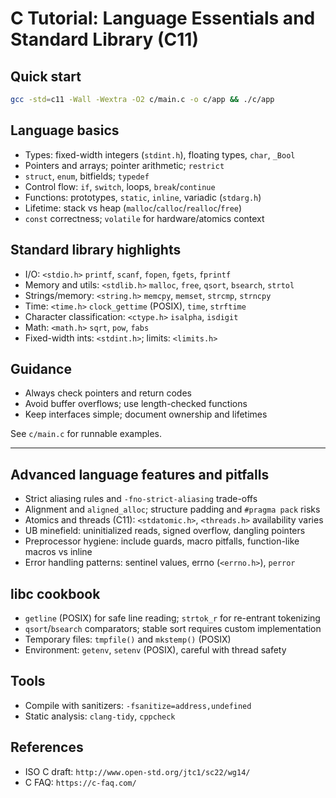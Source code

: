# C Tutorial: Language Essentials and Standard Library (C11)

## Quick start

```bash
gcc -std=c11 -Wall -Wextra -O2 c/main.c -o c/app && ./c/app
```

## Language basics

- Types: fixed-width integers (`stdint.h`), floating types, `char`, `_Bool`
- Pointers and arrays; pointer arithmetic; `restrict`
- `struct`, `enum`, bitfields; `typedef`
- Control flow: `if`, `switch`, loops, `break`/`continue`
- Functions: prototypes, `static`, `inline`, variadic (`stdarg.h`)
- Lifetime: stack vs heap (`malloc`/`calloc`/`realloc`/`free`)
- `const` correctness; `volatile` for hardware/atomics context

## Standard library highlights

- I/O: `<stdio.h>` `printf`, `scanf`, `fopen`, `fgets`, `fprintf`
- Memory and utils: `<stdlib.h>` `malloc`, `free`, `qsort`, `bsearch`, `strtol`
- Strings/memory: `<string.h>` `memcpy`, `memset`, `strcmp`, `strncpy`
- Time: `<time.h>` `clock_gettime` (POSIX), `time`, `strftime`
- Character classification: `<ctype.h>` `isalpha`, `isdigit`
- Math: `<math.h>` `sqrt`, `pow`, `fabs`
- Fixed-width ints: `<stdint.h>`; limits: `<limits.h>`

## Guidance

- Always check pointers and return codes
- Avoid buffer overflows; use length-checked functions
- Keep interfaces simple; document ownership and lifetimes

See `c/main.c` for runnable examples.

---

## Advanced language features and pitfalls

- Strict aliasing rules and `-fno-strict-aliasing` trade-offs
- Alignment and `aligned_alloc`; structure padding and `#pragma pack` risks
- Atomics and threads (C11): `<stdatomic.h>`, `<threads.h>` availability varies
- UB minefield: uninitialized reads, signed overflow, dangling pointers
- Preprocessor hygiene: include guards, macro pitfalls, function-like macros vs inline
- Error handling patterns: sentinel values, errno (`<errno.h>`), `perror`

## libc cookbook

- `getline` (POSIX) for safe line reading; `strtok_r` for re-entrant tokenizing
- `qsort`/`bsearch` comparators; stable sort requires custom implementation
- Temporary files: `tmpfile()` and `mkstemp()` (POSIX)
- Environment: `getenv`, `setenv` (POSIX), careful with thread safety

## Tools

- Compile with sanitizers: `-fsanitize=address,undefined`
- Static analysis: `clang-tidy`, `cppcheck`

## References

- ISO C draft: `http://www.open-std.org/jtc1/sc22/wg14/`
- C FAQ: `https://c-faq.com/`